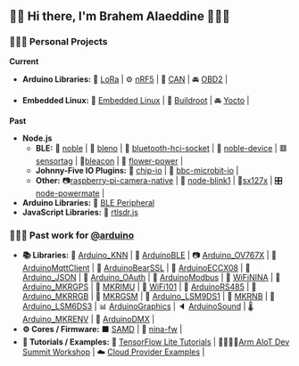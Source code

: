 ## 👋🏽 Hi there, I'm Brahem Alaeddine 👨🏽‍💻

### 👨🏽‍🔬 Personal Projects

__Current__
* __Arduino Libraries:__ 📡 [LoRa](https://github.com/sandeepmistry/arduino-LoRa "An Arduino library for sending and receiving data using LoRa radios.") | ⚙️ [nRF5](https://github.com/sandeepmistry/arduino-nRF5 "Arduino Core for Nordic Semiconductor nRF5 based boards") | 🥫 [CAN](https://github.com/sandeepmistry/arduino-CAN "An Arduino library for sending and receiving data using CAN bus.") | 🚘 [OBD2](https://github.com/sandeepmistry/arduino-OBD2 "An Arduino library for reading OBD-II data from your car over CAN bus.") |

* __Embedded Linux:__ 📡 [Embedded Linux](https://github.com/raspberrypi/linux "Create Custum Operating System.") | 🥫 [Buildroot](https://github.com/buildroot/buildroot "Create Custum Operating System") | 🚘 [Yocto](https://git.yoctoproject.org/ "Create Custum Operating System.") |

__Past__
* __Node.js__
  * __BLE:__ 🔵 [noble](https://github.com/noble/noble "A Node.js BLE (Bluetooth Low Energy) central module") | 🔵 [bleno](https://github.com/noble/bleno "A Node.js module for implementing BLE (Bluetooth Low Energy) peripherals") | 🔵 [bluetooth-hci-socket](https://github.com/noble/node-bluetooth-hci-socket "Bluetooth HCI socket binding for Node.js") | 🔵 [noble-device](https://github.com/noble/noble-device "A Node.js lib to abstract BLE (Bluetooth Low Energy) peripherals, uses noble") | 🟥 [sensortag](https://github.com/sandeepmistry/node-sensortag "Node.js lib for the TI SensorTag and TI CC2650 SensorTag") | 🏮[bleacon](https://github.com/sandeepmistry/node-bleacon "A Node.js library for creating, discovering, and configuring iBeacons") | 🌸 [flower-power](https://github.com/sandeepmistry/node-flower-power "Node.js lib for the Parrot Flower Power") |
  * __Johnny-Five IO Plugins:__ 🤖 [chip-io](https://github.com/sandeepmistry/node-chip-io "Johnny-Five IO Plugin for the Next Thing Co. C.H.I.P.") | 🤖 [bbc-microbit-io](https://github.com/sandeepmistry/node-bbc-microbit-io "Johnny-Five IO Plugin for the BBC micro:bit") |
  * __Other:__ 📷[raspberry-pi-camera-native](https://github.com/sandeepmistry/node-raspberry-pi-camera-native "Use your Raspberry Pi Camera Module with Node.js") | 🚨 [node-blink1](https://github.com/sandeepmistry/node-blink1 "
A Node.js library for the blink(1) by ThingM.") | 📡[sx127x](https://github.com/sandeepmistry/node-sx127x "Node.js driver for Semtech SX1276/77/78/79 based LoRa radios.") | 🎛[node-powermate](https://github.com/sandeepmistry/node-powermate "A Node.js library for the Griffin PowerMate") |
* __Arduino Libraries:__ 🔵 [BLE Peripheral](https://github.com/sandeepmistry/arduino-BLEPeripheral "An Arduino library for creating custom BLE peripherals with Nordic Semiconductor's nRF8001 or nR51822.")
* __JavaScript Libraries:__ 📡 [rtlsdr.js](https://github.com/sandeepmistry/rtlsdrjs "Turn your Realtek RTL2832U based device into an SDR (Software Defined Radio) receiver using JavaScript.")
  
### 👨🏽‍🔧 Past work for [@arduino](https://github.com/arduino)

* __📚 Libraries:__ 🧠 [Arduino_KNN](https://github.com/arduino-libraries/Arduino_KNN "Arduino library for the K-Nearest Neighbors algorithm.") | 🔵 [ArduinoBLE](https://github.com/arduino-libraries/ArduinoBLE "Enables BLE connectivity on the Arduino MKR WiFi 1010, Arduino UNO WiFi Rev.2, Arduino Nano 33 IoT, and Arduino Nano 33 BLE.") | 📷 [Arduino_OV767X](https://github.com/arduino-libraries/Arduino_OV767X "Capture images from your OmniVision OV7670 camera in your Arduino sketches.") | 🤖 [ArduinoMqttClient](https://github.com/arduino-libraries/ArduinoMqttClient "Allows you to send and receive MQTT messages using Arduino.") | 🐻 [ArduinoBearSSL](https://github.com/arduino-libraries/ArduinoBearSSL "Port of BearSSL to Arduino") | 🔐 [ArduinoECCX08](https://github.com/arduino-libraries/ArduinoECCX08 "Arduino Library for the Atmel/Microchip ECC508 and ECC608 crypto chips") | 📄 [Arduino_JSON](https://github.com/arduino-libraries/Arduino_JSON "Process JSON in your Arduino sketches.") | 👤 [Arduino_OAuth](https://github.com/arduino-libraries/Arduino_OAuth "OAuth 1.0 client library for Arduino.") | 🚌 [ArduinoModbus](https://github.com/arduino-libraries/ArduinoModbus "Use Modbus equipment with your Arduino.") | 📡 [WiFiNINA](https://github.com/arduino-libraries/WiFiNINA "Enables network connection (local and Internet) with the Arduino MKR WiFi 1010, Arduino MKR VIDOR 4000, Arduino UNO WiFi Rev.2 and Nano 33 IoT.") | 📍 [Arduino_MKRGPS](https://github.com/arduino-libraries/Arduino_MKRGPS "Allows you to read the location from the GPS on your MKR GPS shield.") | 🚀 [MKRIMU](https://github.com/arduino-libraries/MKRIMU "Allows you to read the acceleration, gyroscope, magnetic field and euler angles from the IMU on your MKR IMU shield.") | 📡 [WiFi101](https://github.com/arduino-libraries/WiFi101 "Network driver for ATMEL WINC1500 module (used on Arduino/Genuino Wifi Shield 101 and MKR1000 boards)") | 🥣 [ArduinoRS485](https://github.com/arduino-libraries/ArduinoRS485 "Enables sending and receiving data using the RS485 standard with RS485 shields, like the MKR 485 Shield.") | 🚨 [Arduino_MKRRGB](https://github.com/arduino-libraries/Arduino_MKRRGB "Allows you to draw on your MKR RGB shield.") | 📱 [MKRGSM](https://github.com/arduino-libraries/MKRGSM "Enables GSM/GRPS network connection using the Arduino MKR GSM 1400 board.") | 🚀 [Arduino_LSM9DS1](https://github.com/arduino-libraries/Arduino_LSM9DS1 "Allows you to read the accelerometer, magnetometer and gyroscope values from the LSM9DS1 IMU on your Arduino Nano 33 BLE Sense.")  | 📡 [MKRNB](https://github.com/arduino-libraries/MKRNB "Enables NB/GRPS network connection using the Arduino MKR NB 1500 board.") | 🚀 [Arduino_LSM6DS3](https://github.com/arduino-libraries/Arduino_LSM6DS3 "Allows you to read the accelerometer and gyroscope values from the LSM6DS3 IMU on your Arduino Nano 33 IoT or Arduino Uno WiFi Rev2 boards.") | 📊 [ArduinoGraphics](https://github.com/arduino-libraries/ArduinoGraphics "Core graphics library for Arduino.") | 🔈 [ArduinoSound](https://github.com/arduino-libraries/ArduinoSound "A simple way to play and analyze audio data using Arduino.") | 🌡 [Arduino_MKRENV](https://github.com/arduino-libraries/Arduino_MKRENV "Allows you to read the temperature, humidity, pressure, light and UV sensors of your MKR ENV shield.") | 🚨 [ArduinoDMX](https://github.com/arduino-libraries/ArduinoDMX "Control DMX lights with your Arduino.") | 
* __⚙️ Cores / Firmware:__ ⬛️ [SAMD](https://github.com/arduino/arduinocore-samd "Arduino Core for SAMD21 CPU") | 📡 [nina-fw](https://github.com/arduino/nina-fw "Arduino NINA-W102 firmware") |
* __💭 Tutorials / Examples:__ 🧠 [TensorFlow Lite Tutorials](https://github.com/arduino/ArduinoTensorFlowLiteTutorials "Arduino TensorFlow Lite Tutorials") | 👊🏽💪🏽[Arm AIoT Dev Summit Workshop](https://github.com/arduino/AIoT-Dev-Summit-2019 "TinyML Application Development for Everyone") | ☁️ [Cloud Provider Examples](https://github.com/arduino/ArduinoCloudProviderExamples "Arduino Cloud Provider Examples") |

